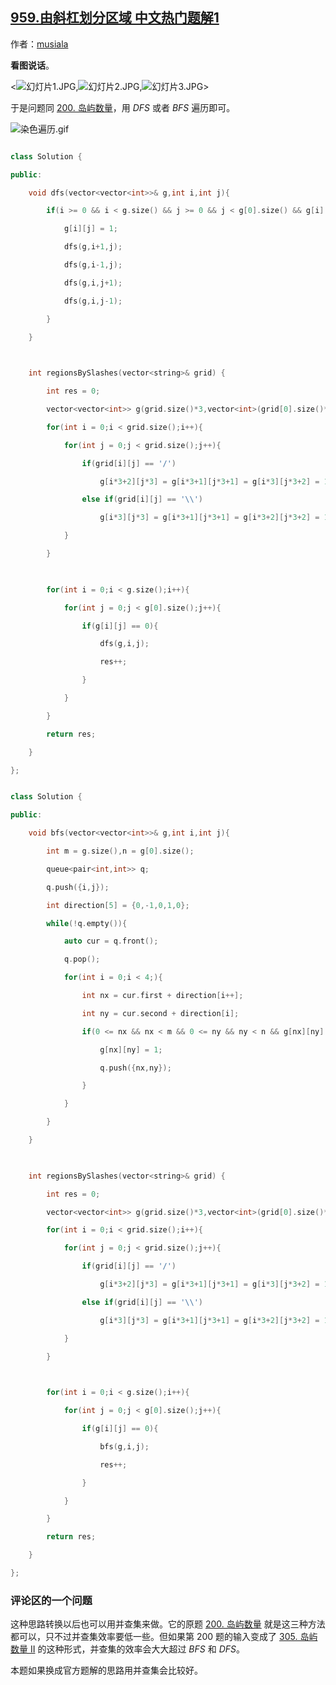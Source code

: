 ## [959.由斜杠划分区域 中文热门题解1](https://leetcode.cn/problems/regions-cut-by-slashes/solutions/100000/c-dong-hua-zhuan-huan-cheng-dao-yu-ge-sh-guve)

作者：[musiala](https://leetcode.cn/u/musiala)

**看图说话**。

<![幻灯片1.JPG](https://pic.leetcode-cn.com/1611531410-pirbKt-%E5%B9%BB%E7%81%AF%E7%89%871.JPG),![幻灯片2.JPG](https://pic.leetcode-cn.com/1611619977-YGvKgv-%E5%B9%BB%E7%81%AF%E7%89%872.JPG),![幻灯片3.JPG](https://pic.leetcode-cn.com/1611540101-DpUxbz-%E5%B9%BB%E7%81%AF%E7%89%873.JPG)>


于是问题同 [200. 岛屿数量](/problems/number-of-islands/)，用 $DFS$ 或者 $BFS$ 遍历即可。

![染色遍历.gif](https://pic.leetcode-cn.com/1611620005-fQeshX-%E6%9F%93%E8%89%B2%E9%81%8D%E5%8E%86.gif)


```C++ []
class Solution {
public:
    void dfs(vector<vector<int>>& g,int i,int j){
        if(i >= 0 && i < g.size() && j >= 0 && j < g[0].size() && g[i][j] == 0){
            g[i][j] = 1;
            dfs(g,i+1,j);
            dfs(g,i-1,j);
            dfs(g,i,j+1);
            dfs(g,i,j-1);
        }
    }
    
    int regionsBySlashes(vector<string>& grid) {
        int res = 0;
        vector<vector<int>> g(grid.size()*3,vector<int>(grid[0].size()*3,0));
        for(int i = 0;i < grid.size();i++){
            for(int j = 0;j < grid.size();j++){
                if(grid[i][j] == '/')
                    g[i*3+2][j*3] = g[i*3+1][j*3+1] = g[i*3][j*3+2] = 1;
                else if(grid[i][j] == '\\')
                    g[i*3][j*3] = g[i*3+1][j*3+1] = g[i*3+2][j*3+2] = 1;
            }
        }
        
        for(int i = 0;i < g.size();i++){
            for(int j = 0;j < g[0].size();j++){
                if(g[i][j] == 0){
                    dfs(g,i,j);
                    res++;
                }
            }
        }
        return res;
    }
};
```
```C++ []
class Solution {
public:
    void bfs(vector<vector<int>>& g,int i,int j){
        int m = g.size(),n = g[0].size();
        queue<pair<int,int>> q;
        q.push({i,j});
        int direction[5] = {0,-1,0,1,0};
        while(!q.empty()){
            auto cur = q.front();
            q.pop();
            for(int i = 0;i < 4;){
                int nx = cur.first + direction[i++];
                int ny = cur.second + direction[i];
                if(0 <= nx && nx < m && 0 <= ny && ny < n && g[nx][ny] == 0){
                    g[nx][ny] = 1;
                    q.push({nx,ny});
                }
            }
        }
    }
    
    int regionsBySlashes(vector<string>& grid) {
        int res = 0;
        vector<vector<int>> g(grid.size()*3,vector<int>(grid[0].size()*3,0));
        for(int i = 0;i < grid.size();i++){
            for(int j = 0;j < grid.size();j++){
                if(grid[i][j] == '/')
                    g[i*3+2][j*3] = g[i*3+1][j*3+1] = g[i*3][j*3+2] = 1;
                else if(grid[i][j] == '\\')
                    g[i*3][j*3] = g[i*3+1][j*3+1] = g[i*3+2][j*3+2] = 1;
            }
        }
        
        for(int i = 0;i < g.size();i++){
            for(int j = 0;j < g[0].size();j++){
                if(g[i][j] == 0){
                    bfs(g,i,j);
                    res++;
                }
            }
        }
        return res;
    }
};
```

### 评论区的一个问题
这种思路转换以后也可以用并查集来做。它的原题 [200. 岛屿数量](/problems/number-of-islands/) 就是这三种方法都可以，只不过并查集效率要低一些。但如果第 $200$ 题的输入变成了 [305. 岛屿数量 II](/problems/number-of-islands-ii/) 的这种形式，并查集的效率会大大超过 $BFS$ 和 $DFS$。

本题如果换成官方题解的思路用并查集会比较好。